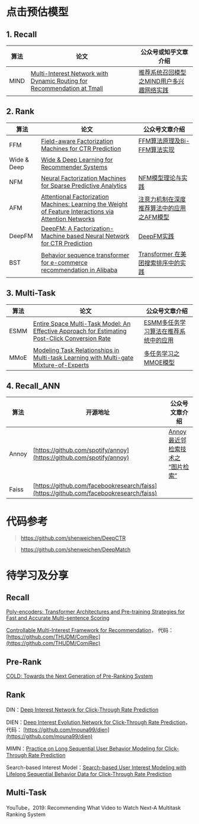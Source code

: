 # 点击预估模型


## 1. Recall

| 算法        | 论文    |  公众号或知乎文章介绍  |
| --------    | -----  | ----            |
| MIND            | [Multi-Interest Network with Dynamic Routing for Recommendation at Tmall](https://arxiv.org/abs/1904.08030v1) | [推荐系统召回模型之MIND用户多兴趣网络实践](https://mp.weixin.qq.com/s/Ys4EZw97ulrcBWFdN1OMyQ) |


## 2. Rank

| 算法        | 论文    |  公众号文章介绍  |
| --------    | -----  | ----            |
| FFM        | [Field-aware Factorization Machines for CTR Prediction](https://www.csie.ntu.edu.tw/~cjlin/papers/ffm.pdf) | [FFM算法原理及Bi-FFM算法实现](https://mp.weixin.qq.com/s/T46HbKC-_9yYzVTgl8Fh8w) |
| Wide & Deep      | [Wide & Deep Learning for Recommender Systems](https://arxiv.org/abs/1606.07792) |  |
| NFM            | [Neural Factorization Machines for Sparse Predictive Analytics](https://arxiv.org/pdf/1708.05027.pdf) | [NFM模型理论与实践](https://mp.weixin.qq.com/s/1sWYlzIydiLAPMBnr-a5sQ) |
| AFM            | [Attentional Factorization Machines: Learning the Weight of Feature Interactions via Attention Networks](https://arxiv.org/pdf/1708.04617.pdf) | [注意力机制在深度推荐算法中的应用之AFM模型](https://mp.weixin.qq.com/s/sj5bxwtgiw-SaIItsjbeew) |
| DeepFM            | [DeepFM: A Factorization-Machine based Neural Network for CTR Prediction](https://arxiv.org/abs/1703.04247) | [DeepFM实践](https://zhuanlan.zhihu.com/p/137894818) |
| BST            | [Behavior sequence transformer for e-commerce recommendation in Alibaba](https://arxiv.org/pdf/1905.06874.pdf) | [Transformer 在美团搜索排序中的实践](https://zhuanlan.zhihu.com/p/161311198) |



## 3. Multi-Task

| 算法        | 论文    |  公众号文章介绍  |
| --------    | -----  | ----            |
| ESMM        | [Entire Space Multi-Task Model: An Effective Approach for Estimating Post-Click Conversion Rate](https://arxiv.org/abs/1804.07931) | [ESMM多任务学习算法在推荐系统中的应用](https://mp.weixin.qq.com/s/x521rMWLf6CLk0e2uXEJng) |
| MMoE      | [Modeling Task Relationships in Multi-task Learning with Multi-gate Mixture-of-Experts](https://dl.acm.org/doi/10.1145/3219819.3220007) | [多任务学习之MMOE模型](https://mp.weixin.qq.com/s/cBy0Y5xDtkc6PxhF1HNomg) |


## 4. Recall_ANN

| 算法        | 开源地址    |  公众号文章介绍  |
| --------    | -----  | ----            |
| Annoy        | [https://github.com/spotify/annoy](https://github.com/spotify/annoy) | [Annoy最近邻检索技术之 “图片检索”](https://zhuanlan.zhihu.com/p/148819536) |
|Faiss|[https://github.com/facebookresearch/faiss](https://github.com/facebookresearch/faiss)||



# 代码参考

> https://github.com/shenweichen/DeepCTR

> https://github.com/shenweichen/DeepMatch


# 待学习及分享

## Recall

[Poly-encoders: Transformer Architectures and Pre-training Strategies for Fast and Accurate Multi-sentence Scoring](https://arxiv.org/abs/1905.01969v3)

[Controllable Multi-Interest Framework for Recommendation](https://static.aminer.cn/storage/pdf/arxiv/20/2005/2005.09347.pdf)，
代码：[https://github.com/THUDM/ComiRec](https://github.com/THUDM/ComiRec)

## Pre-Rank

[COLD: Towards the Next Generation of Pre-Ranking System](https://arxiv.org/abs/2007.16122)


## Rank

DIN：[Deep Interest Network for Click-Through Rate Prediction](https://arxiv.org/abs/1706.06978)

DIEN：[Deep Interest Evolution Network for Click-Through Rate Prediction](https://arxiv.org/pdf/1809.03672.pdf)，
代码： [https://github.com/mouna99/dien](https://github.com/mouna99/dien)

MIMN：[Practice on Long Sequential User Behavior Modeling for Click-Through Rate Prediction](https://arxiv.org/pdf/1905.09248.pdf)

Search-based Interest Model：[Search-based User Interest Modeling with Lifelong Sequential
Behavior Data for Click-Through Rate Prediction](https://arxiv.org/pdf/2006.05639.pdf)


## Multi-Task
YouTube，2019: Recommending What Video to Watch Next-A Multitask Ranking System
